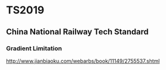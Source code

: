# TS2019

## China National Railway Tech Standard

### Gradient Limitation

http://www.jianbiaoku.com/webarbs/book/11149/2755537.shtml

